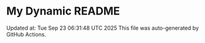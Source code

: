 # My Dynamic README
Updated at: Tue Sep 23 06:31:48 UTC 2025
This file was auto-generated by GitHub Actions.
